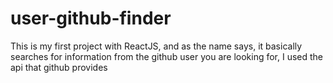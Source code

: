 # user-github-finder
This is my first project with ReactJS, and as the name says, it basically searches for information from the github user you are looking for, I used the api that github provides
